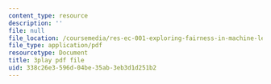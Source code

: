 ```yaml
---
content_type: resource
description: ''
file: null
file_location: /coursemedia/res-ec-001-exploring-fairness-in-machine-learning-for-international-development-spring-2020/338c26e3596d04be35ab3eb3d1d251b2_neG4seg61VU.pdf
file_type: application/pdf
resourcetype: Document
title: 3play pdf file
uid: 338c26e3-596d-04be-35ab-3eb3d1d251b2
---
```

